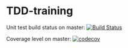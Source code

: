 # TDD-training

Unit test build status on master:
[![Build Status](https://travis-ci.org/wojtekPi/TDD-training7.svg?branch=master)](https://travis-ci.org/wojtekPi/TDD-training7)

Coverage level on master:
[![codecov](https://codecov.io/gh/wojtekPi/TDD-training7/branch/master/graph/badge.svg)](https://codecov.io/gh/wojtekPi/TDD-training7)
